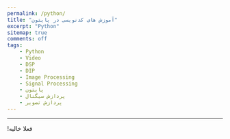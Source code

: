 ```yaml
---
permalink: /python/
title: "آموزش های کدنویسی در پایتون"
excerpt: "Python"
sitemap: true
comments: off
tags:
    - Python
    - Video
    - DSP
    - DIP
    - Image Processing
    - Signal Processing
    - پایتون
    - پردازش سیگنال
    - پردازش تصویر
---
```


-------------------------------------

<p> &#x202b; فعلا خالیه! </p>
